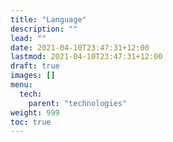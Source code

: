 ```yaml
---
title: "Language"
description: ""
lead: ""
date: 2021-04-10T23:47:31+12:00
lastmod: 2021-04-10T23:47:31+12:00
draft: true
images: []
menu: 
  tech:
    parent: "technologies"
weight: 999
toc: true
---
```

